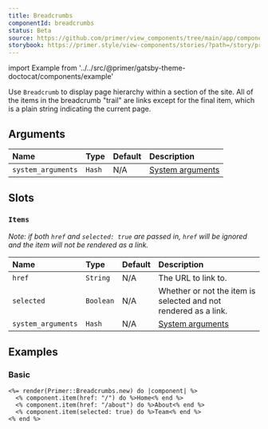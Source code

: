 ```yaml
---
title: Breadcrumbs
componentId: breadcrumbs
status: Beta
source: https://github.com/primer/view_components/tree/main/app/components/primer/breadcrumbs.rb
storybook: https://primer.style/view-components/stories/?path=/story/primer-breadcrumbs
---
```


import Example from '../../src/@primer/gatsby-theme-doctocat/components/example'

<!-- Warning: AUTO-GENERATED file, do not edit. Add code comments to your Ruby instead <3 -->

Use `Breadcrumb` to display page hierarchy within a section of the site. All of the items in the breadcrumb "trail" are links except for the final item, which is a plain string indicating the current page.

## Arguments

| Name | Type | Default | Description |
| :- | :- | :- | :- |
| `system_arguments` | `Hash` | N/A | [System arguments](/system-arguments) |

## Slots

### `Items`

_Note: if both `href` and `selected: true` are passed in, `href` will be ignored and the item will not be rendered as a link._

| Name | Type | Default | Description |
| :- | :- | :- | :- |
| `href` | `String` | N/A | The URL to link to. |
| `selected` | `Boolean` | N/A | Whether or not the item is selected and not rendered as a link. |
| `system_arguments` | `Hash` | N/A | [System arguments](/system-arguments) |

## Examples

### Basic

<Example src="<nav aria-label='Breadcrumb' data-view-component='true'>  <ol>      <li data-view-component='true' class='breadcrumb-item'><a href='/' data-view-component='true'>Home</a></li>      <li data-view-component='true' class='breadcrumb-item'><a href='/about' data-view-component='true'>About</a></li>      <li aria-current='page' data-view-component='true' class='breadcrumb-item'>Team</li>  </ol></nav>" />

```erb
<%= render(Primer::Breadcrumbs.new) do |component| %>
  <% component.item(href: "/") do %>Home<% end %>
  <% component.item(href: "/about") do %>About<% end %>
  <% component.item(selected: true) do %>Team<% end %>
<% end %>
```
